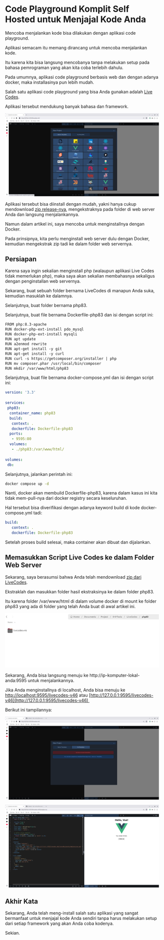 # Code Playground Komplit Self Hosted untuk Menjajal Kode Anda

Mencoba menjalankan kode bisa dilakukan dengan aplikasi code playground.

Aplikasi semacam itu memang dirancang untuk mencoba menjalankan kode.

Itu karena kita bisa langsung mencobanya tanpa melakukan setup pada bahasa pemrograman yang akan kita coba terlebih dahulu.

Pada umumnya, aplikasi code playground berbasis web dan dengan adanya docker, maka installasinya pun lebih mudah.

Salah satu aplikasi code playground yang bisa Anda gunakan adalah [Live Codes](https://github.com/live-codes/livecodes).

Aplikasi tersebut mendukung banyak bahasa dan framework.

<p align="center">
    <img src="../media/Screenshot-from-2025-06-22-02-35-51.png?raw=true" alt="tampilan"/>
</p>

Aplikasi tersebut bisa diinstall dengan mudah, yakni hanya cukup mendownload [zip release-nya](https://github.com/live-codes/livecodes/releases/download/v46/livecodes-v46.zip), mengekstraknya pada folder di web server Anda dan langsung menjalankannya.

Namun dalam artikel ini, saya mencoba untuk menginstallnya dengan Docker.

Pada prinsipnya, kita perlu menginstall web server dulu dengan Docker, kemudian mengekstrak zip tadi ke dalam folder web servernya.

## Persiapan

Karena saya ingin sekalian menginstall php (walaupun aplikasi Live Codes tidak memerlukan php), maka saya akan sekalian membahasnya sekaligus dengan penginstallan web servernya.

Sekarang, buat sebuah folder bernama LiveCodes di manapun Anda suka, kemudian masuklah ke dalamnya.

Selanjutnya, buat folder bernama php83.

Selanjutnya, buat file bernama Dockerfile-php83 dan isi dengan script ini:

```docker
FROM php:8.3-apache
RUN docker-php-ext-install pdo_mysql
RUN docker-php-ext-install mysqli
RUN apt update
RUN a2enmod rewrite
RUN apt-get install -y git
RUN apt-get install -y curl
RUN curl -s https://getcomposer.org/installer | php
RUN mv composer.phar /usr/local/bin/composer
RUN mkdir /var/www/html/php83
```

Selanjutnya, buat file bernama docker-compose.yml dan isi dengan script ini:

```yaml
version: '3.3'

services:
 php83:
  container_name: php83
  build:
   context: .
   dockerfile: Dockerfile-php83
  ports:
   - 9595:80
  volumes:
   - ./php83:/var/www/html/

volumes:
 db:
```

Selanjutnya, jalankan perintah ini:

```bash
docker compose up -d
```

Nanti, docker akan membuild Dockerfile-php83, karena dalam kasus ini kita tidak mem-pull-nya dari docker registry secara keseluruhan.

Hal tersebut bisa diverifikasi dengan adanya keyword build di kode docker-compose.yml tadi:

```yaml
build:
   context: .
   dockerfile: Dockerfile-php83
```

Setelah proses build selesai, maka container akan dibuat dan dijalankan.

## Memasukkan Script Live Codes ke dalam Folder Web Server

Sekarang, saya berasumsi bahwa Anda telah mendownload [zip dari LiveCodes](https://github.com/live-codes/livecodes/releases/download/v46/livecodes-v46.zip).

Ekstraklah dan masukkan folder hasil ekstraksinya ke dalam folder php83.

Itu karena folder /var/www/html di dalam volume docker di mount ke folder php83 yang ada di folder yang telah Anda buat di awal artikel ini.

<p align="center">
    <img src="../media/Screenshot-from-2025-06-22-02-57-22.png?raw=true" alt="tampilan"/>
</p>

Sekarang, Anda bisa langsung menuju ke http://ip-komputer-lokal-anda:9595 untuk menjalankannya.

Jika Anda menginstallnya di localhost, Anda bisa menuju ke [http://localhost:9595/livecodes-v46](http://localhost:9595/livecodes-v46) atau [http://127.0.0.1:9595/livecodes-v46](http://127.0.0.1:9595/livecodes-v46) 

Berikut ini tampilannya:

<p align="center">
    <img src="../media/Screenshot-from-2025-06-22-03-00-46.png?raw=true" alt="tampilan"/>
</p>

<p align="center">
    <img src="../media/Screenshot-from-2025-06-22-03-00-55.png?raw=true" alt="tampilan"/>
</p>

## Akhir Kata

Sekarang, Anda telah meng-install salah satu aplikasi yang sangat bermanfaat untuk menjajal kode Anda sendiri tanpa harus melakukan setup dari setiap framework yang akan Anda coba kodenya.

Sekian.